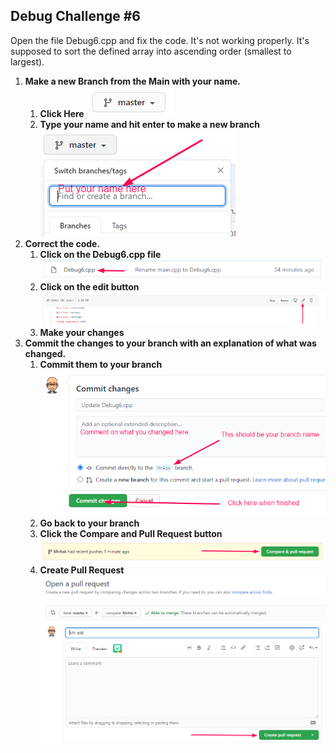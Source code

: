 ## Debug Challenge #6

Open the file Debug6.cpp and fix the code. It's not working properly. 
It's supposed to sort the defined array into ascending order (smallest to largest).

1. **Make a new Branch from the Main with your name.**
    1. **Click Here**
    ![1](Screenshot1.png)
    1. **Type your name and hit enter to make a new branch**  
    ![2](Screenshot2.png)
1. **Correct the code.**
    1. **Click on the Debug6.cpp file**  
    ![3](Screensho3.png)
    1. **Click on the edit button**  
    ![4](Screenshot4.png)
    1. **Make your changes**
1. **Commit the changes to your branch with an explanation of what was changed.**
    1. **Commit them to your branch**  
    ![5](Screenshot5.png)
    1. **Go back to your branch**  
    1. **Click the Compare and Pull Request button**  
    ![6](Screenshot6.png)
    1. **Create Pull Request**
    ![7](Screenshot7.png)
